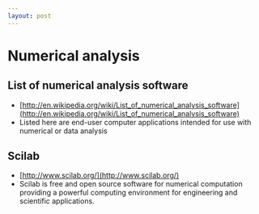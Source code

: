 ```yaml
---
layout: post
---
```


# Numerical analysis

## List of numerical analysis software
* [http://en.wikipedia.org/wiki/List_of_numerical_analysis_software](http://en.wikipedia.org/wiki/List_of_numerical_analysis_software)
* Listed here are end-user computer applications intended for use with numerical or data analysis

## Scilab
* [http://www.scilab.org/](http://www.scilab.org/)
* Scilab is free and open source software for numerical computation providing a powerful computing environment for engineering and scientific applications.
